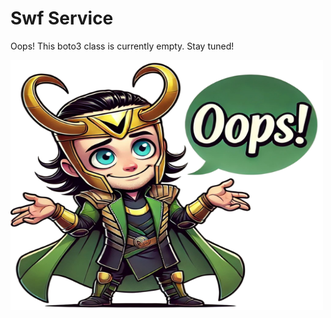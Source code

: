# Swf Service

Oops! This boto3 class is currently empty. Stay tuned!

<img src="/images/oops_loki.png" width="500" height="400" title="Oops Loki">
